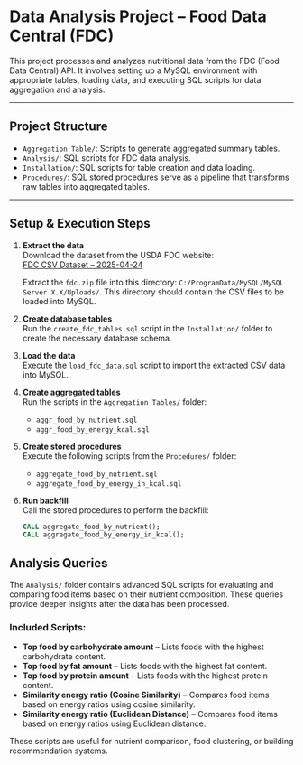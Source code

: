 # Data Analysis Project – Food Data Central (FDC)

This project processes and analyzes nutritional data from the FDC (Food Data Central) API. It involves setting up a MySQL environment with appropriate tables, loading data, and executing SQL scripts for data aggregation and analysis.

---

## Project Structure

- `Aggregation Table/`: Scripts to generate aggregated summary tables.
- `Analysis/`: SQL scripts for FDC data analysis.
- `Installation/`: SQL scripts for table creation and data loading.
- `Procedures/`: SQL stored procedures serve as a pipeline that transforms raw tables into aggregated tables.

---

## Setup & Execution Steps

1. **Extract the data**  
   Download the dataset from the USDA FDC website:  
   [FDC CSV Dataset – 2025-04-24](https://fdc.nal.usda.gov/fdc-datasets/FoodData_Central_csv_2025-04-24.zip)

   Extract the `fdc.zip` file into this directory: `C:/ProgramData/MySQL/MySQL Server X.X/Uploads/`. This directory should contain the CSV files to be loaded into MySQL.

2. **Create database tables**  
   Run the `create_fdc_tables.sql` script in the `Installation/` folder to create the necessary database schema.

3. **Load the data**  
   Execute the `load_fdc_data.sql` script to import the extracted CSV data into MySQL.

4. **Create aggregated tables**  
   Run the scripts in the `Aggregation Tables/` folder:
   - `aggr_food_by_nutrient.sql`
   - `aggr_food_by_energy_kcal.sql`

5. **Create stored procedures**  
   Execute the following scripts from the `Procedures/` folder:
   - `aggregate_food_by_nutrient.sql`
   - `aggregate_food_by_energy_in_kcal.sql`

6. **Run backfill**  
   Call the stored procedures to perform the backfill:
   ```sql
   CALL aggregate_food_by_nutrient();
   CALL aggregate_food_by_energy_in_kcal();

## Analysis Queries

The `Analysis/` folder contains advanced SQL scripts for evaluating and comparing food items based on their nutrient composition. These queries provide deeper insights after the data has been processed.

### Included Scripts:
- **Top food by carbohydrate amount** – Lists foods with the highest carbohydrate content.
- **Top food by fat amount** – Lists foods with the highest fat content.
- **Top food by protein amount** – Lists foods with the highest protein content.
- **Similarity energy ratio (Cosine Similarity)** – Compares food items based on energy ratios using cosine similarity.
- **Similarity energy ratio (Euclidean Distance)** – Compares food items based on energy ratios using Euclidean distance.

These scripts are useful for nutrient comparison, food clustering, or building recommendation systems.

   